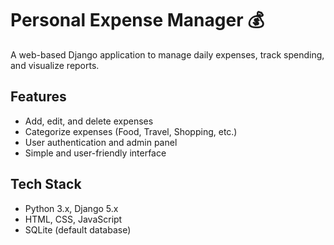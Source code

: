 # Personal Expense Manager 💰

A web-based Django application to manage daily expenses, track spending, and visualize reports.

## Features
- Add, edit, and delete expenses
- Categorize expenses (Food, Travel, Shopping, etc.)
- User authentication and admin panel
- Simple and user-friendly interface

## Tech Stack
- Python 3.x, Django 5.x
- HTML, CSS, JavaScript
- SQLite (default database)
